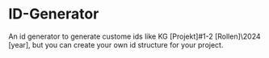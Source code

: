 # ID-Generator
An id generator to generate custome ids like KG [Projekt]#1-2 [Rollen]\2024 [year], but you can create your own id structure for your project.
